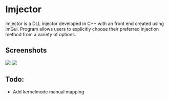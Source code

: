 # Imjector
Imjector is a DLL injector developed in C++ with an front end created using ImGui. Program allows users to explicitly choose their preferred injection method from a variety of options.

## Screenshots
![](https://github.com/epsilonr/imjector/blob/main/img/ss0.png)
![](https://github.com/epsilonr/imjector/blob/main/img/ss1.png)

## Todo:
* Add kernelmode manual mapping
